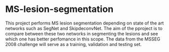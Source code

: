 # MS-lesion-segmentation
This project performs MS lesion segmentation depending on state of the art networks such as SegNet and SkipdeconvNet. The aim of the pproject is to compare between these two networks in segmenting the lesions and see which one has better perfomance in this scope.
The data from the MSSEG 2008 challenge will serve as a training, validation and testing set.
